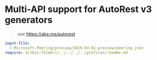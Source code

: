 # Multi-API support for AutoRest v3 generators

> see https://aka.ms/autorest

``` yaml $(enable-multi-api)
input-file:
  - Microsoft.Peering/preview/2019-03-01-preview/peering.json
require: $(this-folder)/../../../../profiles/readme.md
```
